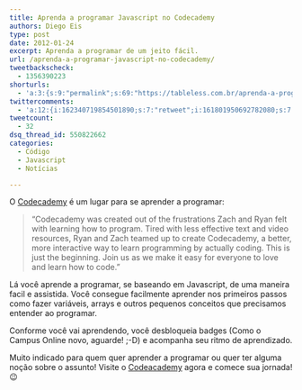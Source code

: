 ```yaml
---
title: Aprenda a programar Javascript no Codecademy
authors: Diego Eis
type: post
date: 2012-01-24
excerpt: Aprenda a programar de um jeito fácil.
url: /aprenda-a-programar-javascript-no-codecademy/
tweetbackscheck:
  - 1356390223
shorturls:
  - 'a:3:{s:9:"permalink";s:69:"https://tableless.com.br/aprenda-a-programar-javascript-no-codecademy/";s:4:"isgd";s:19:"https://is.gd/GlfgOH";s:7:"tinyurl";s:26:"https://tinyurl.com/7a3a4e4";}'
twittercomments:
  - 'a:12:{i:162340719854501890;s:7:"retweet";i:161801950692782080;s:7:"retweet";i:161799745310949376;s:7:"retweet";i:167213195310800896;s:7:"retweet";i:167201726569521152;s:7:"retweet";i:167199990484176896;s:7:"retweet";i:167199783142952961;s:7:"retweet";i:167197784997498880;s:7:"retweet";i:167196760169656321;s:7:"retweet";i:167196756956815360;s:7:"retweet";i:167196595656458240;s:7:"retweet";i:167196547648466944;s:7:"retweet";}'
tweetcount:
  - 32
dsq_thread_id: 550822662
categories:
  - Código
  - Javascript
  - Notícias

---
```

O [Codecademy][1] é um lugar para se aprender a programar:

> &#8220;Codecademy was created out of the frustrations Zach and Ryan felt with learning how to program. Tired with less effective text and video resources, Ryan and Zach teamed up to create Codecademy, a better, more interactive way to learn programming by actually coding. This is just the beginning. Join us as we make it easy for everyone to love and learn how to code.&#8221;

Lá você aprende a programar, se baseando em Javascript, de uma maneira facil e assistida. Você consegue facilmente aprender nos primeiros passos como fazer variáveis, arrays e outros pequenos conceitos que precisamos entender ao programar.

Conforme você vai aprendendo, você desbloqueia badges (Como o Campus Online novo, aguarde! ;-D) e acompanha seu ritmo de aprendizado.

Muito indicado para quem quer aprender a programar ou quer ter alguma noção sobre o assunto! Visite o [Codeacademy][1] agora e comece sua jornada! 😉

 [1]: https://www.codecademy.com/?utm_source=TablelessComBr&utm_medium=linkPost&utm_campaign=freePost